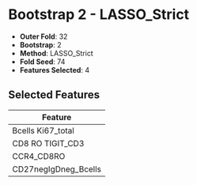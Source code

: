 # Bootstrap 2 - LASSO_Strict

- **Outer Fold**: 32
- **Bootstrap**: 2
- **Method**: LASSO_Strict
- **Fold Seed**: 74
- **Features Selected**: 4

## Selected Features

| Feature |
|---------|
| Bcells Ki67_total |
| CD8 RO TIGIT_CD3 |
| CCR4_CD8RO |
| CD27negIgDneg_Bcells |
